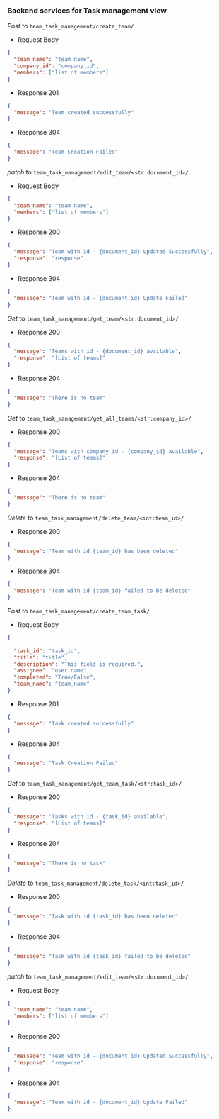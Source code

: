 ### Backend services for Task management view

_Post_ to `team_task_management/create_team/`

- Request Body

```json
{
  "team_name": "team name",
  "company_id": "company_id",
  "members": ["list of members"]
}
```

- Response 201

```json
{
  "message": "Team created successfully"
}
```

- Response 304

```json
{
  "message": "Team Creation Failed"
}
```

_patch_ to `team_task_management/edit_team/<str:document_id>/`

- Request Body

```json
{
  "team_name": "team name",
  "members": ["list of members"]
}

```
- Response 200

```json
{
  "message": "Team with id - {document_id} Updated Successfully", 
  "response": "response"
}
```

- Response 304

```json
{
  "message": "Team with id - {document_id} Update Failed"
}
```

_Get_ to `team_task_management/get_team/<str:document_id>/`

- Response 200

```json
{
  "message": "Teams with id - {document_id} available",
  "response": "[List of teams]"
}
```

- Response 204

```json
{
  "message": "There is no team"
}
```

_Get_ to `team_task_management/get_all_teams/<str:company_id>/`

- Response 200

```json
{
  "message": "Teams with company id - {company_id} available",
  "response": "[List of teams]"
}
```

- Response 204

```json
{
  "message": "There is no team"
}
```

_Delete_ to `team_task_management/delete_team/<int:team_id>/`

- Response 200

```json
{
  "message": "Team with id {team_id} has been deleted"
}
```

- Response 304

```json
{
  "message": "Team with id {team_id} failed to be deleted"
}
```

_Post_ to `team_task_management/create_team_task/`

- Request Body

```json
{
  
  "task_id": "task_id",
  "title": "title",
  "description": "This field is required.",
  "assignee": "user name",
  "completed": "True/False",
  "team_name": "team_name"
}
```

- Response 201

```json
{
  "message": "Task created successfully"
}
```

- Response 304

```json
{
  "message": "Task Creation Failed"
}
```


_Get_ to `team_task_management/get_team_task/<str:task_id>/`

- Response 200

```json
{
  "message": "Tasks with id - {task_id} available",
  "response": "[List of teams]"
}
```

- Response 204

```json
{
  "message": "There is no task"
}
```

_Delete_ to `team_task_management/delete_task/<int:task_id>/`

- Response 200

```json
{
  "message": "Task with id {task_id} has been deleted"
}
```

- Response 304

```json
{
  "message": "Task with id {task_id} failed to be deleted"
}
```

_patch_ to `team_task_management/edit_team/<str:document_id>/`

- Request Body

```json
{
  "team_name": "team name",
  "members": ["list of members"]
}

```
- Response 200

```json
{
  "message": "Team with id - {document_id} Updated Successfully", 
  "response": "response"
}
```

- Response 304

```json
{
  "message": "Team with id - {document_id} Update Failed"
}
```